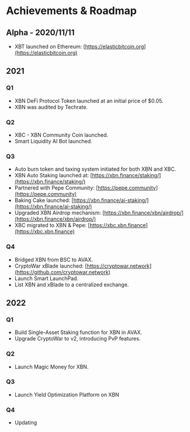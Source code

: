 # Achievements & Roadmap

## Alpha - 2020/11/11

* XBT launched on Ethereum: [https://elasticbitcoin.org](https://elasticbitcoin.org)

## 2021

### Q1

* XBN DeFi Protocol Token launched at an initial price of $0.05.
* XBN was audited by Techrate.

### Q2&#x20;

* XBC - XBN Community Coin launched.
* Smart Liquidity AI Bot launched.

### Q3

* Auto burn token and taxing system initiated for both XBN and XBC.
* XBN Auto Staking launched at: [https://xbn.finance/staking/](https://xbn.finance/staking/)
* Partnered with Pepe Community: [https://pepe.community](https://pepe.community)
* Baking Cake launched: [https://xbn.finance/ai-staking/](https://xbn.finance/ai-staking/)
* Upgraded XBN Airdrop mechanism: [https://xbn.finance/xbn/airdrop/](https://xbn.finance/xbn/airdrop/)
* XBC migrated to XBN & Pepe: [https://xbc.xbn.finance](https://xbc.xbn.finance)

### Q4

* Bridged XBN from BSC to AVAX.
* CryptoWar xBlade launched: [https://cryptowar.network](https://github.com/cryptowar.network)
* Launch Smart LaunchPad.
* List XBN and xBlade to a centralized exchange.

## 2022

### Q1

* Build Single-Asset Staking function for XBN in AVAX.
* Upgrade CryptoWar to v2, introducing PvP features.

### Q2

* Launch Magic Money for XBN.

### Q3

* Launch Yield Optimization Platform on XBN

### Q4&#x20;

* Updating
